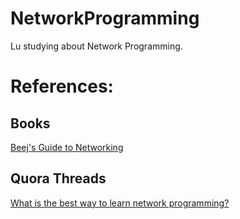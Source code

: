 # NetworkProgramming

Lu studying about Network Programming. 

# References:

## Books

[Beej's Guide to Networking](http://beej.us/guide/bgnet/)

## Quora Threads

[What is the best way to learn network programming?](https://www.quora.com/What-is-the-best-way-to-learn-network-programming-I-want-to-learn-about-Sockets-Streams-etc-by-building-something-Are-there-any-good-tutorials-online-or-books-that-I-could-buy)

